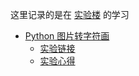 这里记录的是在 [实验楼](https://www.shiyanlou.com) 的学习

- [Python 图片转字符画](./images-to-ascii)
    - [实验链接](https://www.shiyanlou.com/courses/370)
    - [实验心得](./images-to-ascii/README.md)